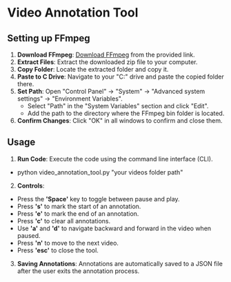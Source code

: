# Video Annotation Tool

## Setting up FFmpeg

1. **Download FFmpeg**: [Download FFmpeg](https://drive.google.com/file/d/1r8pC5NDXZ5aPoLZy9EsrnZ1PvbaOSqiR/view) from the provided link.
2. **Extract Files**: Extract the downloaded zip file to your computer.
3. **Copy Folder**: Locate the extracted folder and copy it.
4. **Paste to C Drive**: Navigate to your "C:" drive and paste the copied folder there.
5. **Set Path**: Open "Control Panel" -> "System" -> "Advanced system settings" -> "Environment Variables". 
   - Select "Path" in the "System Variables" section and click "Edit".
   - Add the path to the directory where the FFmpeg bin folder is located.
6. **Confirm Changes**: Click "OK" in all windows to confirm and close them.

## Usage

1. **Run Code**: Execute the code using the command line interface (CLI).
- python video_annotation_tool.py "your videos folder path"
2. **Controls**:
- Press the **'Space'** key to toggle between pause and play.
- Press **'s'** to mark the start of an annotation.
- Press **'e'** to mark the end of an annotation.
- Press **'c'** to clear all annotations.
- Use **'a'** and **'d'** to navigate backward and forward in the video when paused.
- Press **'n'** to move to the next video.
- Press **'esc'** to close the tool.

3. **Saving Annotations**: Annotations are automatically saved to a JSON file after the user exits the annotation process.

